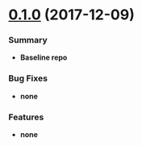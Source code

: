 <a name="0.1.0"></a>
# [0.1.0](https://github.com/todrules/ngx-reboot/compare/v0.1.0...v0.1.0) (2017-12-09)

### Summary

* **Baseline repo** 

### Bug Fixes

* **none** 


### Features

* **none**
